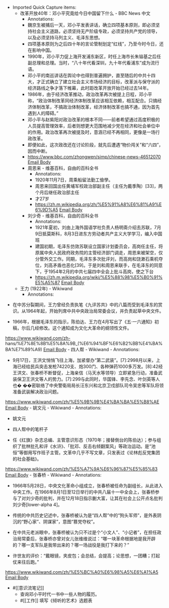 - Imported Quick Capture items:
    - 改革开放40年：邓小平究竟给今日中国留下什么 - BBC News 中文
        - Annotations:
        - 魏京生被捕后一天，邓小平发表讲话，确立四项基本原则，即必须坚持社会主义道路，必须坚持无产阶级专政，必须坚持共产党的领导，以及必须坚持马列主义、毛泽东思想。
        - 四项基本原则为之后四十年的言论管制划定“红线”，乃至今时今日，还在影响中国。
        - 1990年，邓小平力促上海开发浦东新区，时任上海市长朱镕基之后任副总理和总理。当时，“八十年代看深圳，九十年代看浦东”成为流行语。
        - 邓小平的南巡讲话在舆论中也得到普遍拥护，直至随后的中共十四大，才正式确立了建立社会主义市场经济的目标，改革派与保守派的经济路线之争才落下帷幕，此时距改革开放开始已经过去14年。
        - 1986年，由于经济改革推动，政治改革再次被提上日程，邓小平称，“政治体制改革同经济体制改革应该相互依赖，相互配合。只搞经济体制改革，不搞政治体制改革，经济体制改革也搞不通，因为首先遇到人的障碍。”
        - 邓小平与赵紫阳对政治改革的根本不同——前者希望通过高度积极的人员提高管理效率，后者则想更大范围地减少党在经济和社会单位中的作用。政治改革再次被提及时，意涵已经不再相同，更像是一场行政改革。
        - 即便如此，这次政改还在讨论阶段，就先后遭遇“物价闯关”和“六四”，因而中断。
        - https://www.bbc.com/zhongwen/simp/chinese-news-46512070 [Email Body](https://files.todoist.com/6UPQJvcer0yMNHrJzdd-tkAtm7riexR55TVNXwUP_Bf57M5fiXmxnKdfLM4jBVoK/by/21878347/as/file.html)
        - 周恩来 - 维基百科，自由的百科全书
            - Annotations:
            - 1920年11月7日，周乘船留法勤工儉學。
            - 周恩来回国出任黄埔军校政治部副主任（主任为戴季陶）[33]，两个月后继任政治部主任
            - 才27岁
            - https://zh.m.wikipedia.org/zh/%E5%91%A8%E6%81%A9%E6%9D%A5 [Email Body](https://files.todoist.com/xFSqZI-YbQhC9ed5B518as449SgCYty36HCv40dYJpiyKNXOAZkpvVnmQy_N49iv/by/21878347/as/file.html)
        - 刘少奇 - 维基百科，自由的百科全书
            - Annotations:
            - 1921年夏初，刘由上海外国语学社负责人杨明斋介绍去苏联，7月9日抵莫斯科，8月3日进东方劳动者共产主义大学学习，编入中国班
            - 建国初期，毛泽东仿效苏联设立国家计划委员会，高岗任主任，将原属中央人民政府政务院的主管经济部门调走，周恩来被架空，仅分管外交工作。同期，毛泽东多次批评刘，而高岗和饶漱石乘机夺位，刘高矛盾也恶化[39]。于是刘和周恩来联手，在毛泽东的同意下，于1954年2月的中共七届四中全会上批斗高岗，使之下台
            - https://zh.m.wikipedia.org/wiki/%E5%88%98%E5%B0%91%E5%A5%87 [Email Body](https://files.todoist.com/RoVyr4EzO11Q4bm_i0dVk13Kjt9rSsRVs8a1uYgHPBAATh1NSTDGrgD7_6kfLngV/by/21878347/as/file.html)
    - 王力 (1922年) - Wikiwand
        - Annotations:

* 在中苏分裂期间，王力曾经负责执笔《九评苏共》中的八篇而受到毛泽东的赏识。从1964年起，开始列席中共中央政治局常委会议，并负责起草中央文件。

* 1966年，根据毛泽东的指示，陈伯达、王力在4月写出了《五·一六通知》初稿，尔后几经修改。这个通知成为文化大革命的纲领性文件。



https://www.wikiwand.com/zh-
hans/%E7%8E%8B%E5%8A%9B_(%E6%94%BF%E6%B2%BB%E4%BA%BA%E7%89%A9) [Email Body](https://files.todoist.com/muSc9_vkkzPEjONOA6XVva-Nvkq5DR_AJhRYt0iueLcFK6dXqemke_tUgLFqo1r5/by/21878347/as/file.html)
    - 四人帮 - Wikiwand
        - Annotations:

* 9月17日，王洪文悄悄飞往上海，加紧督办“第二武装”。[7]:2998月以来，上海已经给民兵突击发枪74220支、炮300门、各种弹药1000多万发。[8]:42经王洪文、张春桥不断督促，上海亲信（马天水等领导）立即紧急行动，准备武装保卫王洪文等人的势力。[7]:299与此同时，华国锋、李先念、叶剑英等人也� ��密联络了中央警衛局局长汪东兴和北京卫戍部队司令吴忠等军队将领准备武装解决政治问题。



https://www.wikiwand.com/zh/%E5%9B%9B%E4%BA%BA%E5%B8%AE [Email Body](https://files.todoist.com/VTjVIaiBKG1ySK410_f2X9uWEIyhJA0JYKXlwTVHRq7YbNj-fMBL3s-_s2Q43eV1/by/21878347/as/file.html)
    - 姚文元 - Wikiwand
        - Annotations:

* 姚文元

* 四人帮中的笔杆子

* 任《红旗》杂志总编、主管意识形态（1970年；接替倒台的陈伯达）；参与组织了批林批孔和评《水浒》、「批邓、反击右倾翻案风」等政治运动。是“池恒”等御用写作班子主管。文革中几乎不写文章，只发表过《论林彪反党集团的社会基础》。



https://www.wikiwand.com/zh/%E5%A7%9A%E6%96%87%E5%85%83 [Email Body](https://files.todoist.com/x4pmq1_c3NXBY3Dvb_IKuYY5ATB7rxk3sYX1uEPSP1XQyPxEdOi1Mq3reeVX2l4f/by/21878347/as/file.html)
    - 张春桥 - Wikiwand
        - Annotations:

* 1966年5月28日，中央文化革命小组成立，张春桥被任命为副组长，从此进入中央工作。在1966年8月1日至12日举行的中共八届十一中全会上，张春桥参与了对刘少奇的批判，并在12月18日指示蒯大富，让其在社会上公开点名批判刘少奇[lower-alpha 4]。

* 传统的中共历史记述中，张春桥被认为是“四人帮”中的“狗头军师”，是外表阴沉的“野心家”、阴谋家”，意图“篡党夺权”。

* 在中共元老派眼中，张春桥被认为只不过是个“小文人”、“小记者”，在担任政治局常委后，张春桥亦曾对女儿张维维说过：“哪一块革命根据地是我开辟的？哪一支军队是我带出来的？哪一场战役是我打下来的？”

* 许世友的评价：“戴眼镜，夹皮包；会总结，会提高；论思想，一团糟；打起仗来往后跑。”



https://www.wikiwand.com/zh/%E5%BC%A0%E6%98%A5%E6%A1%A5 [Email Body](https://files.todoist.com/xvtIQMJoBQOVo9GftljSfaK8IaVvVMIiMjMYQgS1WN-l3NapdqiimlCXQu3yfIVg/by/21878347/as/file.html)
- #[[意识流笔记]] 
    - 查询邓小平时代一书中一些人物的履历。
    - #[[工作]] 填写《倾听的艺术》选题表
